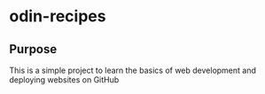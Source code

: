 # odin-recipes
## Purpose
This is a simple project to learn the basics of web development and deploying websites on GitHub